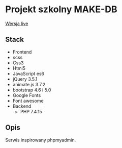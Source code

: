 # Projekt szkolny MAKE-DB
[Wersja live](http://miensny.ct8.pl)


## Stack

*	Frontend
  *	scss
  *	Css3
  *	Html5
  *	JavaScript es6
  *	jQuery 3.5.1
  *	animate.js 3.7.2 
  *	bootstrap 4.6 i 5.0
  *	Google Fonts
  *	Font awesome
* Backend
  * PHP 7.4.15


## Opis
Serwis inspirowany phpmyadmin.
